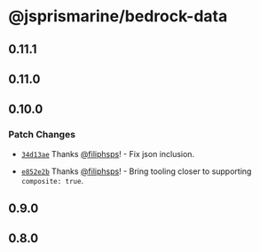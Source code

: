 # @jsprismarine/bedrock-data

## 0.11.1

## 0.11.0

## 0.10.0

### Patch Changes

-   [`34d13ae`](https://github.com/JSPrismarine/JSPrismarine/commit/34d13ae152d432ef40d1c192509384173fd63ef0) Thanks [@filiphsps](https://github.com/filiphsps)! - Fix json inclusion.

-   [`e852e2b`](https://github.com/JSPrismarine/JSPrismarine/commit/e852e2b5beb6418d9aaae7574c21b1cfde048a0a) Thanks [@filiphsps](https://github.com/filiphsps)! - Bring tooling closer to supporting `composite: true`.

## 0.9.0

## 0.8.0
